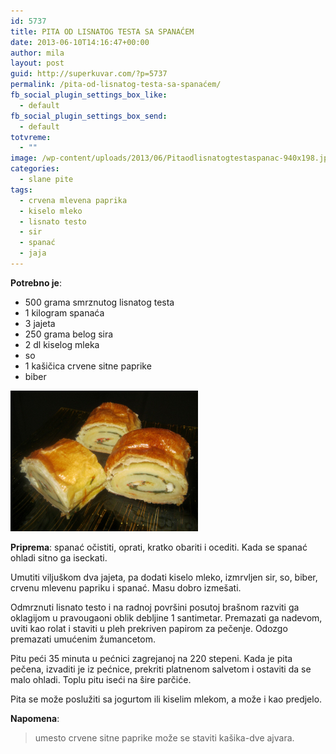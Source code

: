 ```yaml
---
id: 5737
title: PITA OD LISNATOG TESTA SA SPANAĆEM
date: 2013-06-10T14:16:47+00:00
author: mila
layout: post
guid: http://superkuvar.com/?p=5737
permalink: /pita-od-lisnatog-testa-sa-spanaćem/
fb_social_plugin_settings_box_like:
  - default
fb_social_plugin_settings_box_send:
  - default
totvreme:
  - ""
image: /wp-content/uploads/2013/06/Pitaodlisnatogtestaspanac-940x198.jpg
categories:
  - slane pite
tags:
  - crvena mlevena paprika
  - kiselo mleko
  - lisnato testo
  - sir
  - spanać
  - jaja
---
```

**Potrebno je**:

  * 500 grama smrznutog lisnatog testa
  * 1 kilogram spanaća
  * 3 jajeta
  * 250 grama belog sira
  * 2 dl kiselog mleka
  * so
  * 1 kašičica crvene sitne paprike
  * biber

<img class="alignnone size-medium wp-image-5738" src="/wp-content/uploads/2013/06/Pitaodlisnatogtestaspanac-1024x768.jpg" alt="Pitaodlisnatogtestaspanac" width="300" height="225" /> 

**Priprema**: spanać očistiti, oprati, kratko obariti i ocediti. Kada se spanać ohladi sitno ga iseckati.

Umutiti viljuškom dva jajeta, pa dodati kiselo mleko, izmrvljen sir, so, biber, crvenu mlevenu papriku i spanać. Masu dobro izmešati.

Odmrznuti lisnato testo i na radnoj površini posutoj brašnom razviti ga oklagijom u pravougaoni oblik debljine 1 santimetar. Premazati ga nadevom, uviti kao rolat i staviti u pleh prekriven papirom za pečenje. Odozgo premazati umućenim žumancetom.

Pitu peći 35 minuta u pećnici zagrejanoj na 220 stepeni. Kada je pita pečena, izvaditi je iz pećnice, prekriti platnenom salvetom i ostaviti da se malo ohladi. Toplu pitu iseći na šire parčiće.

Pita se može poslužiti sa jogurtom ili kiselim mlekom, a može i kao predjelo.

**Napomena**: 
> umesto crvene sitne paprike može se staviti kašika-dve ajvara.